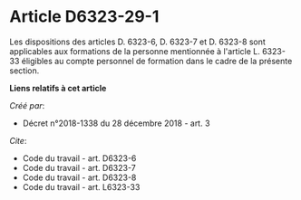 # Article D6323-29-1

Les dispositions des articles D. 6323-6, D. 6323-7 et D. 6323-8 sont applicables aux formations de la personne mentionnée à
l'article L. 6323-33 éligibles au compte personnel de formation dans le cadre de la présente section.

**Liens relatifs à cet article**

_Créé par_:

  - Décret n°2018-1338 du 28 décembre 2018 - art. 3

_Cite_:

  - Code du travail - art. D6323-6
  - Code du travail - art. D6323-7
  - Code du travail - art. D6323-8
  - Code du travail - art. L6323-33
